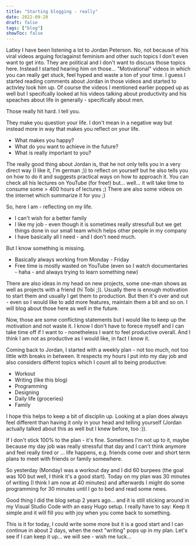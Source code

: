 ```yaml
---
title: "Starting blogging - really"
date: 2022-09-20
draft: false
tags: ["blog"]
showToc: false
---
```


Latley I have been listening a lot to Jordan Peterson. No, not because of his viral videos arguing for/against feminism and other such topics I don't even want to get into. They are political and I don't want to discuss those topics here.
Instead I started hearing him on those... "Motivational" videos in which you can really get stuck, feel hyped and waste a ton of your time.
I guess I started reading comments about Jordan in those videos and started to activley look him up. Of course the videos I mentioned earlier popped up as well but I specifcally looked at his videos talking about productivity and his speaches about life in generally - specifically about men.

Those really hit hard. I tell you.

They make you question your life. I don't mean in a negative way but instead more in way that makes you reflect on your life.
- What makes you happy?
- What do you want to achieve in the future?
- What is really important to you?

The really good thing about Jordan is, that he not only tells you in a very direct way (I like it, I'm german ;)) to reflect on yourself but he also tells you on how to do it and suggests practical ways on how to approach it. You can check all his lectures on YouTube (for free!) but... well... it will take time to consume some > 400 hours of lectures ;)
There are also some videos on the internet which summarize it for you ;)

So, here I am - reflecting on my life.
- I can't wish for a better family
- I like my job - even though it is sometimes really stressfull but we get things done in our small team which helps other people in my company
- I have basically all I need - and I don't need much.

But I know something is missing.
- Basically always working from Monday - Friday
- Free time is mostly wasted on YouTube (even so I watch documentaries - haha - and always trying to learn something new)

There are also ideas in my head on new projects, some one-man shows as well as projects with a friend (hi Tobi ;)).
Usually there is enough motivation to start them and usually I get them to production. But then it's over and out - even so I would like to add more features, maintain them a bit and so on.
I will blog about those here as well in the future.

Now, those are some conflicting statements but I would like to keep up the motivation and not waste it.
I know I don't have to forece myself and I can take time off if I want to - nonetheless I want to feel productive overall.
And I think I am not as productive as I would like, in fact I know it.

Coming back to Jordan, I started with a weekly plan - not too much, not too little with breaks in between.
It respects my hours I put into my day job and also considers differnt topics which I count all to being productive:
- Workout
- Writing (like this blog)
- Programming
- Designing
- Daily life (groceries)
- Family

I hope this helps to keep a bit of disciplin up. Looking at a plan does always feel different than having it only in your head and telling yourself (Jordan actually talked about this as well but I knew before, too :)).

If I don't stick 100% to the plan - it's fine.
Sometimes I'm not up to it, maybe because my day job was really stressful that day and I can't think anymore and feel really tired or ... life happens, e.g. friends come over and short term plans to meet with friends or family somewhere.

So yesterday (Monday) was a workout day and I did 60 burpees (the goal was 100 but well, I think it's a good start). Today on my plan was 30 minutes of writing (I think I am now at 40 minutes) and afterwards I might do some programming for 30 minutes until I go to bed and read some news.

Good thing I did the blog setup 2 years ago... and it is still sticking around in my Visual Studio Code with an easy Hugo setup.
I really have to say: Keep it simple and it will fill you with joy when you come back to something.

This is it for today, I could write some more but it is a good start and I can continue in about 2 days, when the next "writing" pops up in my plan.
Let's see if I can keep it up... we will see - wish me luck...